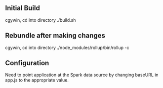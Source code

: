 ## Initial Build

cgywin, cd into directory
./build.sh

## Rebundle after making changes

cgywin, cd into directory
./node_modules/rollup/bin/rollup -c

## Configuration

Need to point application at the Spark data source by changing baseURL in app.js to the appropriate
value.